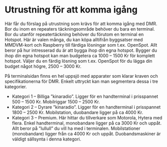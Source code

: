 # Utrustning för att komma igång

Här får du förslag på utrustning som krävs för att komma igång med DMR. Bor du inom en repeaters täckningsområde behöver du bara en terminal. Bor du utanför repeatertäckning behöver du förutom en terminal en Hotspot. Här är valen många, du kan köpa alltifrån byggsatser med MMDVM-kort och Raspberry till färdiga lösningar som t.ex. OpenSpot. Allt beror på hur intresserad du är att bygga ihop din egna hotspot. Bygger du ihop din egna hotspot kan man budgetera ca 1000 – 1500 Kr för komplett hotspot. Väljer du en färdig lösning som t.ex. OpenSpot för du lägga din budget något högre, 2500 – 3000 Kr.

På terminalsidan finns en hel uppsjö med apparater som klarar kraven och specifikationerna för DMR. Enkelt uttryckt kan man segmentera dessa i tre kategorier.

* Kategori 1 – Billiga ”kinaradio”. Ligger för en handterminal i prisspannet 500 – 1500 Kr. Mobilriggar 1500 – 2500 Kr.
* Kategori 2 – Dyrare ”kinaradio”. Ligger för en handterminal i prisspannet 1800 – 2500 Kr. Mobilstation, duobandare ligger på ca 4000 Kr.
* Kategori 3 – Premium. Här hittar du tillverkare som Motorola, Hytera med flera. Enkel handterminal, monobandare ligger på ca 3000 Kr och uppåt. Allt beror på ”lullull” du vill ha med i terminalen. Mobilstationer (monobandare) ligger från ca 4000 Kr och uppåt. Duobandsmaskiner är väldigt sällsynta i denna kategori.
